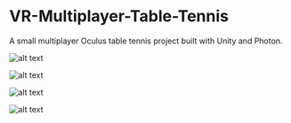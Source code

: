 # VR-Multiplayer-Table-Tennis
A small multiplayer Oculus table tennis project built with Unity and Photon.

![alt text](https://contentfish-frontend.s3.eu-west-2.amazonaws.com/assets/VR_TT_1.png?response-content-disposition=inline&X-Amz-Security-Token=IQoJb3JpZ2luX2VjELz%2F%2F%2F%2F%2F%2F%2F%2F%2F%2FwEaCWV1LXdlc3QtMiJIMEYCIQCQ9UVpozSK4SOca%2FD%2BYNfLgnWz2ajGO7GS5fSHkSyaZwIhAPNWbbDocopHrF80SxCilbFxSg8dNA0xM0NbWrq7Z5UQKoMDCJX%2F%2F%2F%2F%2F%2F%2F%2F%2F%2FwEQABoMMDE1MDkyMDQwMzk4Igxl9MzCw9Y%2BkV5mUIgq1wJ%2F0cUNWoyJfHo4cOVG954aS82PImsek8kmiHvfl5jwG80ED18zjtIsrAruH6H0fcVE9HHbJMfmsNZGpoDiXdPw1Q5fHe%2FYSonAig7CytdvkSGSsrWOBXvnXLU9eLW%2BfFQf4BsLguqYd%2BX%2FKiTb6MNKbYk1Rniht%2BYc5u1WNFoUoaMx8pxdSpp%2FzpQNEGTxRX2ID7xYckMPkgGAlw%2B%2FeJqu1fbucRuaSVOjNSJfrfSdMzCOlbqYvjhnSlhPDlc0g1V%2F9Mem%2FbZTjIG8ze1bWIL%2BfIUGLz9X3XqD8ndcu%2BJnCbiQf7UtqDZreg%2B%2Bubj5Pi%2FzylxSvMlaXWHEEm5aLV1mSg%2BsAalqxpdlpVZb2rLZMv0FqFlAX33a1lJBPfUTxtt0j5aXH6txDJv4YmpFCLbU4cpfXdZhZKLxi34Wrazn4QI38hPsoJwZIJT3N3Y06lqaKhWeTejvMMn97YYGOrICW0CJTHBb%2F782WZ%2BmaG%2B%2FW9D9x6StL93PuBMTowLoY%2BIfYTk%2BNYeJK9iUgznzJYcE8x5REwNR%2F3k7pozFjZfvpwqJ21yywQwDZv%2BZc%2BdS4GCARe1psDbslanf1RXLkIcbfUuifR9DC%2BGwRS3%2BuSKITo0jTipJA1cEhS6aTmwBxV46o7VwLsvcaOk6R2km72N97NbqC8REFXb9rZLs7GuxqNG%2Ft0T5v8HvHajL1iSsiGGSuJ2YDcKmXSBJ12vHSo5x0SXR1SOgT5%2BRLve3ziQPHdLiJFvhosC3mf4QIZfXQ8%2BGM5kCXdT4jW%2BwGqjXvKo5XiXs8Uf8YdfmCHryCTqPHXBa8vo0TrsLYShTIvp1tYahznJa0xHcWrmVyYxudkejynCez7P5bJWYAOe7XoGAf7c1&X-Amz-Algorithm=AWS4-HMAC-SHA256&X-Amz-Date=20210629T201641Z&X-Amz-SignedHeaders=host&X-Amz-Expires=300&X-Amz-Credential=ASIAQHA4OILHB4ISB5FL%2F20210629%2Feu-west-2%2Fs3%2Faws4_request&X-Amz-Signature=e2784acf78d8bdb4cbb261041b2b7cad395097370160cb1173de7fb909e38f39)

![alt text](https://contentfish-frontend.s3.eu-west-2.amazonaws.com/assets/VR_TT_2.png?response-content-disposition=inline&X-Amz-Security-Token=IQoJb3JpZ2luX2VjELz%2F%2F%2F%2F%2F%2F%2F%2F%2F%2FwEaCWV1LXdlc3QtMiJIMEYCIQCQ9UVpozSK4SOca%2FD%2BYNfLgnWz2ajGO7GS5fSHkSyaZwIhAPNWbbDocopHrF80SxCilbFxSg8dNA0xM0NbWrq7Z5UQKoMDCJX%2F%2F%2F%2F%2F%2F%2F%2F%2F%2FwEQABoMMDE1MDkyMDQwMzk4Igxl9MzCw9Y%2BkV5mUIgq1wJ%2F0cUNWoyJfHo4cOVG954aS82PImsek8kmiHvfl5jwG80ED18zjtIsrAruH6H0fcVE9HHbJMfmsNZGpoDiXdPw1Q5fHe%2FYSonAig7CytdvkSGSsrWOBXvnXLU9eLW%2BfFQf4BsLguqYd%2BX%2FKiTb6MNKbYk1Rniht%2BYc5u1WNFoUoaMx8pxdSpp%2FzpQNEGTxRX2ID7xYckMPkgGAlw%2B%2FeJqu1fbucRuaSVOjNSJfrfSdMzCOlbqYvjhnSlhPDlc0g1V%2F9Mem%2FbZTjIG8ze1bWIL%2BfIUGLz9X3XqD8ndcu%2BJnCbiQf7UtqDZreg%2B%2Bubj5Pi%2FzylxSvMlaXWHEEm5aLV1mSg%2BsAalqxpdlpVZb2rLZMv0FqFlAX33a1lJBPfUTxtt0j5aXH6txDJv4YmpFCLbU4cpfXdZhZKLxi34Wrazn4QI38hPsoJwZIJT3N3Y06lqaKhWeTejvMMn97YYGOrICW0CJTHBb%2F782WZ%2BmaG%2B%2FW9D9x6StL93PuBMTowLoY%2BIfYTk%2BNYeJK9iUgznzJYcE8x5REwNR%2F3k7pozFjZfvpwqJ21yywQwDZv%2BZc%2BdS4GCARe1psDbslanf1RXLkIcbfUuifR9DC%2BGwRS3%2BuSKITo0jTipJA1cEhS6aTmwBxV46o7VwLsvcaOk6R2km72N97NbqC8REFXb9rZLs7GuxqNG%2Ft0T5v8HvHajL1iSsiGGSuJ2YDcKmXSBJ12vHSo5x0SXR1SOgT5%2BRLve3ziQPHdLiJFvhosC3mf4QIZfXQ8%2BGM5kCXdT4jW%2BwGqjXvKo5XiXs8Uf8YdfmCHryCTqPHXBa8vo0TrsLYShTIvp1tYahznJa0xHcWrmVyYxudkejynCez7P5bJWYAOe7XoGAf7c1&X-Amz-Algorithm=AWS4-HMAC-SHA256&X-Amz-Date=20210629T201746Z&X-Amz-SignedHeaders=host&X-Amz-Expires=300&X-Amz-Credential=ASIAQHA4OILHB4ISB5FL%2F20210629%2Feu-west-2%2Fs3%2Faws4_request&X-Amz-Signature=47e61ed31fbde89513ab18df58b14c4710e0e329f1bbc2c589641ba31136c533)

![alt text](s3://contentfish-frontend/assets/VR_TT_3.png)

![alt text](https://contentfish-frontend.s3.eu-west-2.amazonaws.com/assets/VR_TT_4.png?response-content-disposition=inline&X-Amz-Security-Token=IQoJb3JpZ2luX2VjELz%2F%2F%2F%2F%2F%2F%2F%2F%2F%2FwEaCWV1LXdlc3QtMiJIMEYCIQCQ9UVpozSK4SOca%2FD%2BYNfLgnWz2ajGO7GS5fSHkSyaZwIhAPNWbbDocopHrF80SxCilbFxSg8dNA0xM0NbWrq7Z5UQKoMDCJX%2F%2F%2F%2F%2F%2F%2F%2F%2F%2FwEQABoMMDE1MDkyMDQwMzk4Igxl9MzCw9Y%2BkV5mUIgq1wJ%2F0cUNWoyJfHo4cOVG954aS82PImsek8kmiHvfl5jwG80ED18zjtIsrAruH6H0fcVE9HHbJMfmsNZGpoDiXdPw1Q5fHe%2FYSonAig7CytdvkSGSsrWOBXvnXLU9eLW%2BfFQf4BsLguqYd%2BX%2FKiTb6MNKbYk1Rniht%2BYc5u1WNFoUoaMx8pxdSpp%2FzpQNEGTxRX2ID7xYckMPkgGAlw%2B%2FeJqu1fbucRuaSVOjNSJfrfSdMzCOlbqYvjhnSlhPDlc0g1V%2F9Mem%2FbZTjIG8ze1bWIL%2BfIUGLz9X3XqD8ndcu%2BJnCbiQf7UtqDZreg%2B%2Bubj5Pi%2FzylxSvMlaXWHEEm5aLV1mSg%2BsAalqxpdlpVZb2rLZMv0FqFlAX33a1lJBPfUTxtt0j5aXH6txDJv4YmpFCLbU4cpfXdZhZKLxi34Wrazn4QI38hPsoJwZIJT3N3Y06lqaKhWeTejvMMn97YYGOrICW0CJTHBb%2F782WZ%2BmaG%2B%2FW9D9x6StL93PuBMTowLoY%2BIfYTk%2BNYeJK9iUgznzJYcE8x5REwNR%2F3k7pozFjZfvpwqJ21yywQwDZv%2BZc%2BdS4GCARe1psDbslanf1RXLkIcbfUuifR9DC%2BGwRS3%2BuSKITo0jTipJA1cEhS6aTmwBxV46o7VwLsvcaOk6R2km72N97NbqC8REFXb9rZLs7GuxqNG%2Ft0T5v8HvHajL1iSsiGGSuJ2YDcKmXSBJ12vHSo5x0SXR1SOgT5%2BRLve3ziQPHdLiJFvhosC3mf4QIZfXQ8%2BGM5kCXdT4jW%2BwGqjXvKo5XiXs8Uf8YdfmCHryCTqPHXBa8vo0TrsLYShTIvp1tYahznJa0xHcWrmVyYxudkejynCez7P5bJWYAOe7XoGAf7c1&X-Amz-Algorithm=AWS4-HMAC-SHA256&X-Amz-Date=20210629T201641Z&X-Amz-SignedHeaders=host&X-Amz-Expires=300&X-Amz-Credential=ASIAQHA4OILHB4ISB5FL%2F20210629%2Feu-west-2%2Fs3%2Faws4_request&X-Amz-Signature=e2784acf78d8bdb4cbb261041b2b7cad395097370160cb1173de7fb909e38f39)
